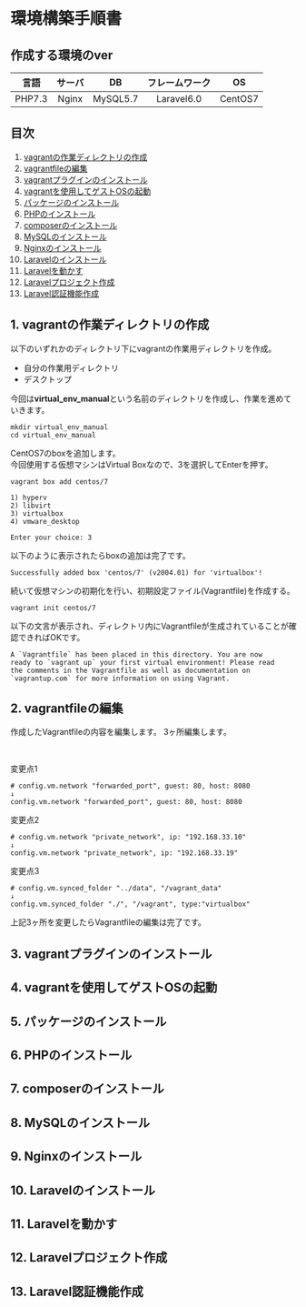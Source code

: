 # 環境構築手順書

## 作成する環境のver

| 言語 | サーバ | DB | フレームワーク | OS |
| :---: | :---: | :---: | :---: | :---: |
| PHP7.3 | Nginx | MySQL5.7 | Laravel6.0| CentOS7|

## 目次

1. [vagrantの作業ディレクトリの作成](#1-vagrantの作業ディレクトリの作成)
2. [vagrantfileの編集](#2-vagrantfileの編集)
3. [vagrantプラグインのインストール](#3-vagrantプラグインのインストール)
4. [vagrantを使用してゲストOSの起動](#4-vagrantを使用してゲストosの起動)
5. [パッケージのインストール](#5-パッケージのインストール)
6. [PHPのインストール](#6-phpのインストール)
7. [composerのインストール](#7-composerのインストール)
8. [MySQLのインストール](#8-mysqlのインストール)
9. [Nginxのインストール](#9-nginxのインストール)
10. [Laravelのインストール](#10-laravelのインストール)
11. [Laravelを動かす](#11-laravelを動かす)
12. [Laravelプロジェクト作成](#12-laravelプロジェクト作成)
13. [Laravel認証機能作成](#13-laravel認証機能作成)

## 1. vagrantの作業ディレクトリの作成

以下のいずれかのディレクトリ下にvagrantの作業用ディレクトリを作成。  
* 自分の作業用ディレクトリ
* デスクトップ

今回は**virtual_env_manual**という名前のディレクトリを作成し、作業を進めていきます。

```
mkdir virtual_env_manual
cd virtual_env_manual
```
CentOS7のboxを追加します。  
今回使用する仮想マシンはVirtual Boxなので、3を選択してEnterを押す。

```
vagrant box add centos/7

1) hyperv
2) libvirt
3) virtualbox
4) vmware_desktop

Enter your choice: 3
```

以下のように表示されたらboxの追加は完了です。

```
Successfully added box 'centos/7' (v2004.01) for 'virtualbox'!
```

続いて仮想マシンの初期化を行い、初期設定ファイル(Vagrantfile)を作成する。

```
vagrant init centos/7
```

以下の文言が表示され、ディレクトリ内にVagrantfileが生成されていることが確認できればOKです。

```
A `Vagrantfile` has been placed in this directory. You are now  
ready to `vagrant up` your first virtual environment! Please read  
the comments in the Vagrantfile as well as documentation on  
`vagrantup.com` for more information on using Vagrant.  
```

## 2. vagrantfileの編集

作成したVagrantfileの内容を編集します。
3ヶ所編集します。

<br>

変更点1
```
# config.vm.network "forwarded_port", guest: 80, host: 8080
↓
config.vm.network "forwarded_port", guest: 80, host: 8080
```

変更点2
```
# config.vm.network "private_network", ip: "192.168.33.10"
↓
config.vm.network "private_network", ip: "192.168.33.19"
```

変更点3
```
# config.vm.synced_folder "../data", "/vagrant_data"
↓
config.vm.synced_folder "./", "/vagrant", type:"virtualbox"
```

上記3ヶ所を変更したらVagrantfileの編集は完了です。

## 3. vagrantプラグインのインストール

## 4. vagrantを使用してゲストOSの起動

## 5. パッケージのインストール

## 6. PHPのインストール

## 7. composerのインストール

## 8. MySQLのインストール

## 9. Nginxのインストール

## 10. Laravelのインストール

## 11. Laravelを動かす

## 12. Laravelプロジェクト作成

## 13. Laravel認証機能作成
